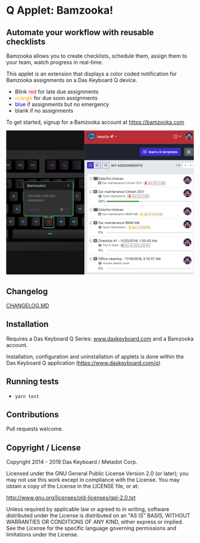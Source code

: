 # Q Applet: Bamzooka!

## Automate your workflow with reusable checklists

Bamzooka allows you to create checklists, schedule them, assign them to your team, watch progress
in real-time.

This applet is an extension that displays a color coded notification for Bamzooka assignments on 
a Das Keyboard Q device.

- Blink <span style="color:red">red</span> for late due assignments
- <span style="color: orange">orange</span> for due soon assignments
- <span style="color: blue">blue</span> if assignments but no emergency
- blank if no assignments

To get started, signup for a Bamzooka account at <https://bamzooka.com>

![Bamzooka on a Das Keybaord Q](assets/image.png "Das Keyboard Bamzooka applet")

## Changelog

[CHANGELOG.MD](CHANGELOG.md)

## Installation

Requires a Das Keyboard Q Series: www.daskeyboard.com and a Bamzooka account.

Installation, configuration and uninstallation of applets is done within
the Das Keyboard Q application (https://www.daskeyboard.com/q)

## Running tests

- `yarn test`

## Contributions

Pull requests welcome.

## Copyright / License

Copyright 2014 - 2019 Das Keyboard / Metadot Corp.

Licensed under the GNU General Public License Version 2.0 (or later);
you may not use this work except in compliance with the License.
You may obtain a copy of the License in the LICENSE file, or at:

   http://www.gnu.org/licenses/old-licenses/gpl-2.0.txt

Unless required by applicable law or agreed to in writing, software
distributed under the License is distributed on an "AS IS" BASIS,
WITHOUT WARRANTIES OR CONDITIONS OF ANY KIND, either express or implied.
See the License for the specific language governing permissions and
limitations under the License.
